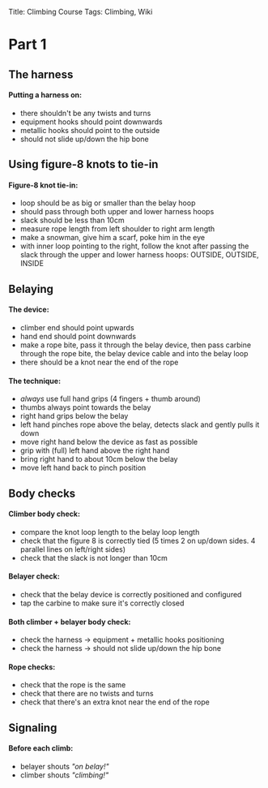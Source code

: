 Title: Climbing Course
Tags: Climbing, Wiki

# Part 1

## The harness

#### Putting a harness on:

* there shouldn't be any twists and turns
* equipment hooks should point downwards
* metallic hooks should point to the outside
* should not slide up/down the hip bone

## Using figure-8 knots to tie-in

#### Figure-8 knot tie-in:

* loop should be as big or smaller than the belay hoop
* should pass through both upper and lower harness hoops
* slack should be less than 10cm
* measure rope length from left shoulder to right arm length
* make a snowman, give him a scarf, poke him in the eye
* with inner loop pointing to the right, follow the knot after passing the slack
through the upper and lower harness hoops: OUTSIDE, OUTSIDE, INSIDE

## Belaying

#### The device:

* climber end should point upwards
* hand end should point downwards
* make a rope bite, pass it through the belay device, then pass carbine through
the rope bite, the belay device cable and into the belay loop
* there should be a knot near the end of the rope

#### The technique:

* *always* use full hand grips (4 fingers + thumb around)
* thumbs always point towards the belay
* right hand grips below the belay
* left hand pinches rope above the belay, detects slack and gently pulls it down
* move right hand below the device as fast as possible
* grip with (full) left hand above the right hand
* bring right hand to about 10cm below the belay
* move left hand back to pinch position

## Body checks

#### Climber body check:

* compare the knot loop length to the belay loop length
* check that the figure 8 is correctly tied (5 times 2 on up/down sides.
4 parallel lines on left/right sides)
* check that the slack is not longer than 10cm

#### Belayer check:

* check that the belay device is correctly positioned and configured
* tap the carbine to make sure it's correctly closed

#### Both climber + belayer body check:

* check the harness -> equipment + metallic hooks positioning
* check the harness -> should not slide up/down the hip bone

#### Rope checks:

* check that the rope is the same
* check that there are no twists and turns
* check that there's an extra knot near the end of the rope

## Signaling

#### Before each climb:

* belayer shouts _"on belay!"_
* climber shouts _"climbing!"_
